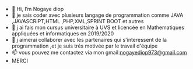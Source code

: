 - 👋 Hi, I’m Nogaye diop
- 👀 je sais coder avec plusieurs langage de programmation comme JAVA ,JAVASCRIPT,HTML ,PHP,XML,SPRINT BOOT et autres
- 🌱 j ai fais mon cursus universitaire à UVS et licencée en Mathematiques appliquées et informatiques en 2019/2020
- 💞️ j aimerai collaborer  avec les partenaires qui  s'interessent de la programmation ,et je suis trés motivée par le travail d'équipe
- 📫 vous pouvez me contactez via mon gmail:nogayediop973@gmail.com 
- MERCI

<!---
Babsdiopdev/Babsdiopdev is a ✨ special ✨ repository because its `README.md` (this file) appears on your GitHub profile.
You can click the Preview link to take a look at your changes.
--->

